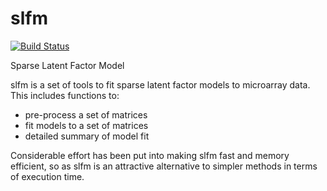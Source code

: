slfm
===
[![Build Status](https://travis-ci.org/jdanielnd/slfm.png)](https://travis-ci.org/jdanielnd/slfm)

Sparse Latent Factor Model

slfm is a set of tools to fit sparse latent factor models to microarray data. This includes functions to:

  * pre-process a set of matrices
  * fit models to a set of matrices
  * detailed summary of model fit

Considerable effort has been put into making slfm fast and memory efficient, so as slfm is an attractive alternative to simpler methods in terms of execution time.
